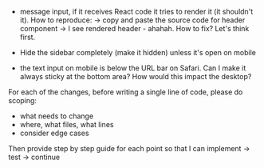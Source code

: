 - message input, if it receives React code it tries to render it (it shouldn't it). How to reproduce:
-> copy and paste the source code for header component -> I see rendered header - ahahah. How to fix? Let's think first.
- Hide the sidebar completely (make it hidden) unless it's open on mobile

- the text input on mobile is below the URL bar on Safari. Can I make it always sticky at the bottom area? How would this impact the desktop?


For each of the changes, before writing a single line of code, please do scoping:
- what needs to change
- where, what files, what lines
- consider edge cases

Then provide step by step guide for each point so that I can implement -> test -> continue